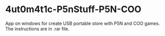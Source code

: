 # 4ut0m4t1c-P5nStuff-P5N-COO
App on windows for create USB portable store with P5N and COO games.
The instructions are in .rar file.
